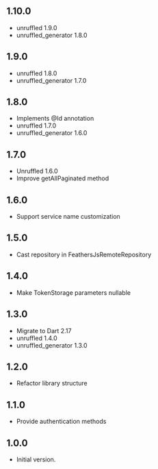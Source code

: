 ## 1.10.0

- unruffled 1.9.0
- unruffled_generator 1.8.0

## 1.9.0

- unruffled 1.8.0
- unruffled_generator 1.7.0

## 1.8.0

- Implements @Id annotation
- unruffled 1.7.0
- unruffled_generator 1.6.0

## 1.7.0

- Unruffled 1.6.0
- Improve getAllPaginated method 

## 1.6.0

- Support service name customization

## 1.5.0

- Cast repository in FeathersJsRemoteRepository

## 1.4.0

- Make TokenStorage parameters nullable

## 1.3.0

- Migrate to Dart 2.17 
- unruffled 1.4.0
- unruffled_generator 1.3.0

## 1.2.0

- Refactor library structure

## 1.1.0

- Provide authentication methods

## 1.0.0

- Initial version.

